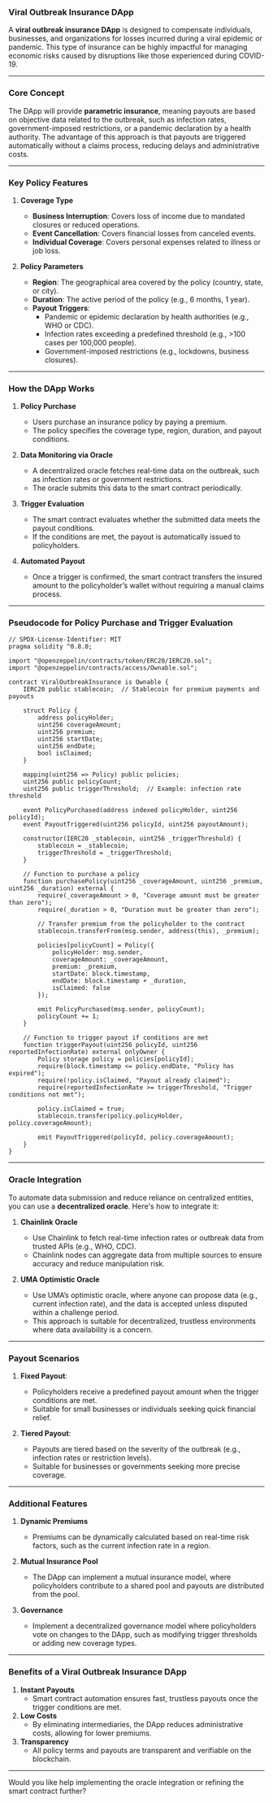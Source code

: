 ### **Viral Outbreak Insurance DApp**

A **viral outbreak insurance DApp** is designed to compensate individuals, businesses, and organizations for losses incurred during a viral epidemic or pandemic. This type of insurance can be highly impactful for managing economic risks caused by disruptions like those experienced during COVID-19.

---

### **Core Concept**

The DApp will provide **parametric insurance**, meaning payouts are based on objective data related to the outbreak, such as infection rates, government-imposed restrictions, or a pandemic declaration by a health authority. The advantage of this approach is that payouts are triggered automatically without a claims process, reducing delays and administrative costs.

---

### **Key Policy Features**

1. **Coverage Type**  
   - **Business Interruption**: Covers loss of income due to mandated closures or reduced operations.  
   - **Event Cancellation**: Covers financial losses from canceled events.  
   - **Individual Coverage**: Covers personal expenses related to illness or job loss.  

2. **Policy Parameters**  
   - **Region**: The geographical area covered by the policy (country, state, or city).  
   - **Duration**: The active period of the policy (e.g., 6 months, 1 year).  
   - **Payout Triggers**:  
     - Pandemic or epidemic declaration by health authorities (e.g., WHO or CDC).  
     - Infection rates exceeding a predefined threshold (e.g., >100 cases per 100,000 people).  
     - Government-imposed restrictions (e.g., lockdowns, business closures).  

---

### **How the DApp Works**

1. **Policy Purchase**  
   - Users purchase an insurance policy by paying a premium.  
   - The policy specifies the coverage type, region, duration, and payout conditions.  

2. **Data Monitoring via Oracle**  
   - A decentralized oracle fetches real-time data on the outbreak, such as infection rates or government restrictions.  
   - The oracle submits this data to the smart contract periodically.

3. **Trigger Evaluation**  
   - The smart contract evaluates whether the submitted data meets the payout conditions.  
   - If the conditions are met, the payout is automatically issued to policyholders.

4. **Automated Payout**  
   - Once a trigger is confirmed, the smart contract transfers the insured amount to the policyholder’s wallet without requiring a manual claims process.

---

### **Pseudocode for Policy Purchase and Trigger Evaluation**

```solidity
// SPDX-License-Identifier: MIT
pragma solidity ^0.8.0;

import "@openzeppelin/contracts/token/ERC20/IERC20.sol";
import "@openzeppelin/contracts/access/Ownable.sol";

contract ViralOutbreakInsurance is Ownable {
    IERC20 public stablecoin;  // Stablecoin for premium payments and payouts

    struct Policy {
        address policyHolder;
        uint256 coverageAmount;
        uint256 premium;
        uint256 startDate;
        uint256 endDate;
        bool isClaimed;
    }

    mapping(uint256 => Policy) public policies;
    uint256 public policyCount;
    uint256 public triggerThreshold;  // Example: infection rate threshold

    event PolicyPurchased(address indexed policyHolder, uint256 policyId);
    event PayoutTriggered(uint256 policyId, uint256 payoutAmount);

    constructor(IERC20 _stablecoin, uint256 _triggerThreshold) {
        stablecoin = _stablecoin;
        triggerThreshold = _triggerThreshold;
    }

    // Function to purchase a policy
    function purchasePolicy(uint256 _coverageAmount, uint256 _premium, uint256 _duration) external {
        require(_coverageAmount > 0, "Coverage amount must be greater than zero");
        require(_duration > 0, "Duration must be greater than zero");

        // Transfer premium from the policyholder to the contract
        stablecoin.transferFrom(msg.sender, address(this), _premium);

        policies[policyCount] = Policy({
            policyHolder: msg.sender,
            coverageAmount: _coverageAmount,
            premium: _premium,
            startDate: block.timestamp,
            endDate: block.timestamp + _duration,
            isClaimed: false
        });

        emit PolicyPurchased(msg.sender, policyCount);
        policyCount += 1;
    }

    // Function to trigger payout if conditions are met
    function triggerPayout(uint256 policyId, uint256 reportedInfectionRate) external onlyOwner {
        Policy storage policy = policies[policyId];
        require(block.timestamp <= policy.endDate, "Policy has expired");
        require(!policy.isClaimed, "Payout already claimed");
        require(reportedInfectionRate >= triggerThreshold, "Trigger conditions not met");

        policy.isClaimed = true;
        stablecoin.transfer(policy.policyHolder, policy.coverageAmount);

        emit PayoutTriggered(policyId, policy.coverageAmount);
    }
}
```

---

### **Oracle Integration**

To automate data submission and reduce reliance on centralized entities, you can use a **decentralized oracle**. Here's how to integrate it:

1. **Chainlink Oracle**  
   - Use Chainlink to fetch real-time infection rates or outbreak data from trusted APIs (e.g., WHO, CDC).  
   - Chainlink nodes can aggregate data from multiple sources to ensure accuracy and reduce manipulation risk.

2. **UMA Optimistic Oracle**  
   - Use UMA’s optimistic oracle, where anyone can propose data (e.g., current infection rate), and the data is accepted unless disputed within a challenge period.  
   - This approach is suitable for decentralized, trustless environments where data availability is a concern.

---

### **Payout Scenarios**

1. **Fixed Payout**:  
   - Policyholders receive a predefined payout amount when the trigger conditions are met.  
   - Suitable for small businesses or individuals seeking quick financial relief.

2. **Tiered Payout**:  
   - Payouts are tiered based on the severity of the outbreak (e.g., infection rates or restriction levels).  
   - Suitable for businesses or governments seeking more precise coverage.

---

### **Additional Features**

1. **Dynamic Premiums**  
   - Premiums can be dynamically calculated based on real-time risk factors, such as the current infection rate in a region.  
   
2. **Mutual Insurance Pool**  
   - The DApp can implement a mutual insurance model, where policyholders contribute to a shared pool and payouts are distributed from the pool.

3. **Governance**  
   - Implement a decentralized governance model where policyholders vote on changes to the DApp, such as modifying trigger thresholds or adding new coverage types.

---

### **Benefits of a Viral Outbreak Insurance DApp**

1. **Instant Payouts**  
   - Smart contract automation ensures fast, trustless payouts once the trigger conditions are met.  
2. **Low Costs**  
   - By eliminating intermediaries, the DApp reduces administrative costs, allowing for lower premiums.  
3. **Transparency**  
   - All policy terms and payouts are transparent and verifiable on the blockchain.

---

Would you like help implementing the oracle integration or refining the smart contract further?